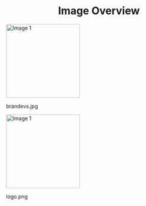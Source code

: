 <h1 style ="text-align: center;"> Image Overview </h1>
<div>
<div>
<img src="https://media.evkx.net/multimedia/models/hongqi/brandevs_xst.jpg" alt="Image 1" style="width: 200px;">
<p>brandevs.jpg</p>
</div>
<div>
<img src="https://media.evkx.net/multimedia/models/hongqi/logo_xst.png" alt="Image 1" style="width: 200px;">
<p>logo.png</p>
</div>
</div>
